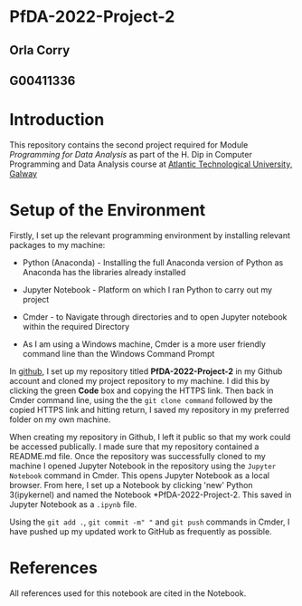 # PfDA-2022-Project-2

## Orla Corry 
## G00411336



# Introduction

This repository contains the second project required for Module *Programming for Data Analysis* as part of the H. Dip in Computer Programming and Data Analysis course at <a href="https://www.gmit.ie" target="_top">Atlantic Technological University, Galway</a>
 



# Setup of the Environment

Firstly, I set up the relevant programming environment by installing relevant packages to my machine:

- Python (Anaconda) - Installing the full Anaconda version of Python as Anaconda has the libraries already installed

- Jupyter Notebook - Platform on which I ran Python to carry out my project

-	Cmder - to Navigate through directories and to open Jupyter notebook within the required Directory
  - As I am using a Windows machine, Cmder is a more user friendly command line than the Windows Command Prompt


In <a href="https://github.com/" target="_top">github</a>, I set up my repository titled **PfDA-2022-Project-2** in my Github account and cloned my project repository to my machine. I did this by clicking the green **Code** box and copying the HTTPS link. Then back in Cmder command line, using the the ``git clone command`` followed by the copied HTTPS link and hitting return, I saved my repository in my preferred folder on my own machine. 


When creating my repository in Github, I left it public so that my work could be accessed publically. I made sure that my repository contained a README.md file.
Once the repository was successfully cloned to my machine I opened Jupyter Notebook in the repository using the ``Jupyter Notebook`` command in Cmder. This opens Jupyter Notebook as a local browser.
From here, I set up a Notebook by clicking 'new' Python 3(ipykernel) and named the Notebook *PfDA-2022-Project-2. This saved in Jupyter Notebook as a ``.ipynb`` file.


Using the ``git add .``, ``git commit -m" "`` and ``git push`` commands in Cmder, I have pushed up my updated work to GitHub as frequently as possible.




# References

All references used for this notebook are cited in the Notebook. 
